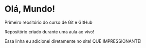 # Olá, Mundo!
Primeiro reositório do curso de Git e GitHub

Repositório criado durante uma aula ao vivo!

Essa linha eu adicionei diretamente no site! QUE IMPRESSIONANTE!
